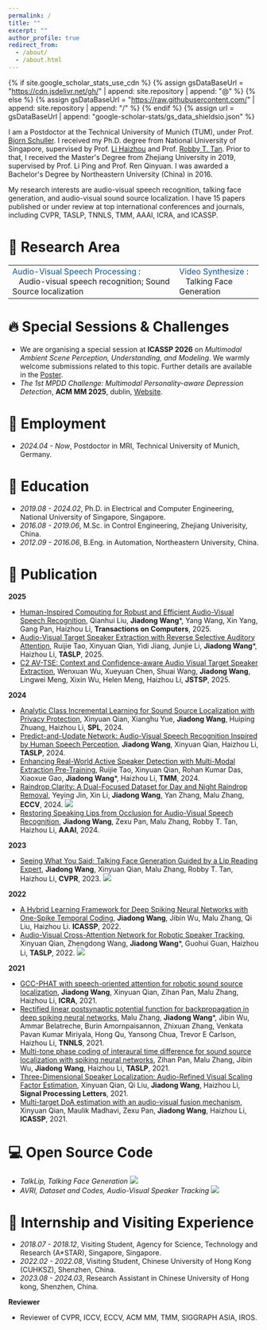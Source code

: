 ```yaml
---
permalink: /
title: ""
excerpt: ""
author_profile: true
redirect_from: 
  - /about/
  - /about.html
---
```


{% if site.google_scholar_stats_use_cdn %}
{% assign gsDataBaseUrl = "https://cdn.jsdelivr.net/gh/" | append: site.repository | append: "@" %}
{% else %}
{% assign gsDataBaseUrl = "https://raw.githubusercontent.com/" | append: site.repository | append: "/" %}
{% endif %}
{% assign url = gsDataBaseUrl | append: "google-scholar-stats/gs_data_shieldsio.json" %}

<span class='anchor' id='about-me'></span>

I am a Postdoctor at the Technical University of Munich (TUM), under Prof. [Bjorn Schuller](https://scholar.google.com/citations?user=TxKNCSoAAAAJ&hl=en&oi=ao). I received my Ph.D. degree from National University of Singapore, supervised by Prof. [Li Haizhou](https://scholar.google.com/citations?user=z8_x7C8AAAAJ&hl=en) and Prof. [Robby T. Tan](https://scholar.google.com/citations?user=MOD0gv4AAAAJ&hl=en&oi=ao). Prior to that, I received the Master's Degree from Zhejiang University in 2019, supervised by Prof. Li Ping and Prof. Ren Qinyuan. I was awarded a Bachelor's Degree by Northeastern University (China) in 2016.

My research interests are audio-visual speech recognition, talking face generation, and audio-visual sound source localization. I have 15 papers published or under review at top international conferences and journals, including CVPR, TASLP, TNNLS, TMM, AAAI, ICRA, and ICASSP.

# 📜 Research Area
<table style="border-collapse: collapse; border: none;">
  <tr style="border: none;">
    <td style="border: none;"> <font color="#0b5394"> Audio-Visual Speech Processing </font>: <BR>&nbsp;&nbsp; Audio-visual speech recognition; Sound Source localization</td>
    <td style="border: none;"> <font color="#0b5394"> Video Synthesize </font>: <BR>&nbsp;&nbsp; Talking Face Generation </td>
  </tr>
</table>

# 🔥 Special Sessions & Challenges

- We are organising a special session at **ICASSP 2026** on *Multimodal Ambient Scene Perception, Understanding, and Modeling*. We warmly welcome submissions related to this topic. Further details are available in the [Poster](https://drive.google.com/file/d/1DAvWG-cMtaUk793brOsVoOdkSx4UPGG_/view?usp=drive_link).
- *The 1st MPDD Challenge: Multimodal Personality-aware Depression Detection*, **ACM MM 2025**, dublin, [Website](https://hacilab.github.io/MPDDChallenge.github.io/#HOME).

# 💼 Employment

- *2024.04 - Now*, Postdoctor in MRI, Technical University of Munich, Germany.


# 🏫 Education

- *2019.08 - 2024.02*, Ph.D. in Electrical and Computer Engineering, National University of Singapore, Singapore.
- *2016.08 - 2019.06*, M.Sc. in Control Engineering, Zhejiang Univerisity, China.
- *2012.09 - 2016.06*, B.Eng. in Automation, Northeastern University, China.

# 📝 Publication
**2025**
- [Human-Inspired Computing for Robust and Efficient Audio-Visual Speech Recognition](https://arxiv.org/pdf/2408.16564), Qianhui Liu, **Jiadong Wang***, Yang Wang, Xin Yang, Gang Pan, Haizhou Li, **Transactions on Computers**, 2025.
- [Audio-Visual Target Speaker Extraction with Reverse Selective Auditory Attention](https://arxiv.org/pdf/2404.18501), Ruijie Tao, Xinyuan Qian, Yidi Jiang, Junjie Li, **Jiadong Wang***, Haizhou Li, **TASLP**, 2025.
- [C2 AV-TSE: Context and Confidence-aware Audio Visual Target Speaker Extraction](https://arxiv.org/abs/2504.00750), Wenxuan Wu, Xueyuan Chen, Shuai Wang, **Jiadong Wang**, Lingwei Meng, Xixin Wu, Helen Meng, Haizhou Li, **JSTSP**, 2025.

**2024**
- [Analytic Class Incremental Learning for Sound Source Localization with Privacy Protection](https://ieeexplore.ieee.org/abstract/document/10771830), Xinyuan Qian, Xianghu Yue, **Jiadong Wang**, Huiping Zhuang, Haizhou Li, **SPL**, 2024.
- [Predict-and-Update Network: Audio-Visual Speech Recognition Inspired by Human Speech Perception](https://arxiv.org/pdf/2209.01768.pdf), **Jiadong Wang**, Xinyuan Qian, Haizhou Li, **TASLP**, 2024.
- [Enhancing Real-World Active Speaker Detection with Multi-Modal Extraction Pre-Training](https://arxiv.org/abs/2404.00861), Ruijie Tao, Xinyuan Qian, Rohan Kumar Das, Xiaoxue Gao, **Jiadong Wang***, Haizhou Li, **TMM**, 2024.
- [Raindrop Clarity: A Dual-Focused Dataset for Day and Night Raindrop Removal](https://arxiv.org/abs/2407.16957), Yeying Jin, Xin Li, **Jiadong Wang**, Yan Zhang, Malu Zhang, **ECCV**, 2024. [![](https://img.shields.io/github/stars/jinyeying/RaindropClarity?style=social&label=Code+Stars)](https://github.com/jinyeying/RaindropClarity)
- [Restoring Speaking Lips from Occlusion for Audio-Visual Speech Recognition](https://ojs.aaai.org/index.php/AAAI/article/view/29882), **Jiadong Wang**, Zexu Pan, Malu Zhang, Robby T. Tan, Haizhou Li, **AAAI**, 2024.
  
**2023**
- [Seeing What You Said: Talking Face Generation Guided by a Lip Reading Expert](https://openaccess.thecvf.com/content/CVPR2023/papers/Wang_Seeing_What_You_Said_Talking_Face_Generation_Guided_by_a_CVPR_2023_paper.pdf), **Jiadong Wang**, Xinyuan Qian, Malu Zhang, Robby T. Tan, Haizhou Li, **CVPR**, 2023. [![](https://img.shields.io/github/stars/Sxjdwang/TalkLip?style=social&label=Code+Stars)](https://github.com/Sxjdwang/TalkLip)

**2022**
- [A Hybrid Learning Framework for Deep Spiking Neural Networks with One-Spike Temporal Coding](https://ieeexplore.ieee.org/abstract/document/9746792/), **Jiadong Wang**, Jibin Wu, Malu Zhang, Qi Liu, Haizhou Li. **ICASSP**, 2022.
- [Audio-Visual Cross-Attention Network for Robotic Speaker Tracking](https://ieeexplore.ieee.org/stamp/stamp.jsp?arnumber=9968308), Xinyuan Qian, Zhengdong Wang, **Jiadong Wang***, Guohui Guan, Haizhou Li, **TASLP**, 2022. [![](https://img.shields.io/github/stars/catherine-qian/TASLP2022-AVRI?style=social&label=Code+Stars)](https://github.com/catherine-qian/TASLP2022-AVRI)

**2021**

- [GCC-PHAT with speech-oriented attention for robotic sound source localization](https://www.researchgate.net/profile/Jiadong-Wang-7/publication/354983550_GCC-PHAT_with_Speech-oriented_Attention_for_Robotic_Sound_Source_Localization/links/61567c6f4a82eb7cb5d81096/GCC-PHAT-with-Speech-oriented-Attention-for-Robotic-Sound-Source-Localization.pdf), **Jiadong Wang**, Xinyuan Qian, Zihan Pan, Malu Zhang, Haizhou Li, **ICRA**, 2021.
- [Rectified linear postsynaptic potential function for backpropagation in deep spiking neural networks](https://arxiv.org/pdf/2003.11837.pdf), Malu Zhang, **Jiadong Wang***, Jibin Wu, Ammar Belatreche, Burin Amornpaisannon, Zhixuan Zhang, Venkata Pavan Kumar Miriyala, Hong Qu, Yansong Chua, Trevor E Carlson, Haizhou Li, **TNNLS**, 2021.
- [Multi-tone phase coding of interaural time difference for sound source localization with spiking neural networks](https://ieeexplore.ieee.org/abstract/document/9502013/), Zihan Pan, Malu Zhang, Jibin Wu, **Jiadong Wang**, Haizhou Li, **TASLP**, 2021.
- [Three-Dimensional Speaker Localization: Audio-Refined Visual Scaling Factor Estimation](https://ieeexplore.ieee.org/stamp/stamp.jsp?arnumber=9466446), Xinyuan Qian, Qi Liu, **Jiadong Wang**, Haizhou Li, **Signal Processing Letters**, 2021.
- [Multi-target DoA estimation with an audio-visual fusion mechanism](https://arxiv.org/pdf/2105.06107.pdf), Xinyuan Qian, Maulik Madhavi, Zexu Pan, **Jiadong Wang**, Haizhou Li, **ICASSP**, 2021.


# 💻 Open Source Code
- *TalkLip, Talking Face Generation* [![](https://img.shields.io/github/stars/Sxjdwang/TalkLip?style=social&label=Code+Stars)](https://github.com/Sxjdwang/TalkLip)
- *AVRI, Dataset and Codes, Audio-Visual Speaker Tracking* [![](https://img.shields.io/github/stars/catherine-qian/TASLP2022-AVRI?style=social&label=Code+Stars)](https://github.com/catherine-qian/TASLP2022-AVRI)


# 👔 Internship and Visiting Experience

- *2018.07 - 2018.12*, Visiting Student, Agency for Science, Technology and Research (A*STAR), Singapore, Singapore.
- *2022.02 - 2022.08*, Visiting Student, Chinese University of Hong Kong (CUHKSZ), Shenzhen, China.
- *2023.08 - 2024.03*, Research Assistant in Chinese University of Hong kong, Shenzhen, China.

**Reviewer**

- Reviewer of CVPR, ICCV, ECCV, ACM MM, TMM, SIGGRAPH ASIA, IROS.

